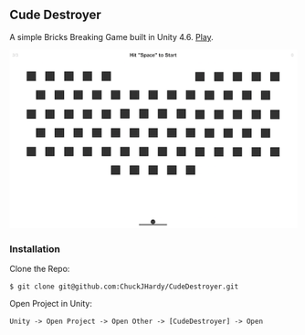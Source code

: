 ## Cude Destroyer

A simple Bricks Breaking Game built in Unity 4.6. [Play](https://cdn.rawgit.com/ChuckJHardy/CudeDestroyer/master/WebPlayer/WebPlayer.html).

![ScreenShot](ScreenShot.png)

### Installation

Clone the Repo:

    $ git clone git@github.com:ChuckJHardy/CudeDestroyer.git

Open Project in Unity:

    Unity -> Open Project -> Open Other -> [CudeDestroyer] -> Open
